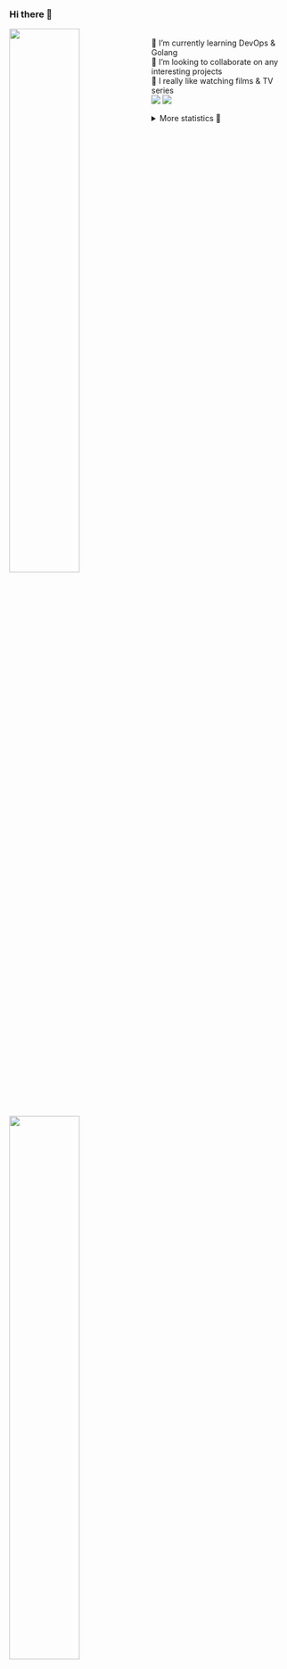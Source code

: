 ### Hi there 👋


[<img align="left" width="50%" src="https://github-readme-stats.vercel.app/api?username=rufusnufus&hide=issues&show_icons=true&count_private=true&theme=transparent&title_color=FF6F40&text_color=FBF9F8&icon_color=F48242&hide_border=true&hide_title=true#gh-dark-mode-only">](https://metrics.lecoq.io/rufusnufus#gh-dark-mode-only)
[<img align="left" width="50%" src="https://github-readme-stats.vercel.app/api?username=rufusnufus&hide=issues&show_icons=true&count_private=true&theme=transparent&title_color=FF6533&text_color=4D4644&icon_color=FF8038&hide_border=true&hide_title=true#gh-light-mode-only">](https://metrics.lecoq.io/rufusnufus#gh-light-mode-only)

<p>
  <br>
  🌱 I’m currently learning DevOps & Golang</br>
  👯 I’m looking to collaborate on any interesting projects</br>
  🎥 I really like watching films & TV series</br>
  <a href="https://linkedin.com/in/rufusnufus"><img src="https://img.shields.io/badge/linkedin-0077B5.svg?style=for-the-badge&logo=linkedin&logoColor=white"/></a>
  <a href="https://t.me/rufusnufus"><img src="https://img.shields.io/badge/-telegram-black?style=for-the-badge&color=blue&logo=telegram"/></a>
</p>

<p text-align="left">
<details>
  <summary>More statistics 👀</summary><br/>

<!--START_SECTION:waka-->
![Code Time](http://img.shields.io/badge/Code%20Time-651%20hrs%2025%20mins-blue)

![Profile Views](http://img.shields.io/badge/Profile%20Views-0-blue)

**I'm an Early 🐤** 

```text
🌞 Morning                11473 commits       ██████░░░░░░░░░░░░░░░░░░░   22.97 % 
🌆 Daytime                28532 commits       ██████████████░░░░░░░░░░░   57.12 % 
🌃 Evening                8906 commits        ████░░░░░░░░░░░░░░░░░░░░░   17.83 % 
🌙 Night                  1039 commits        █░░░░░░░░░░░░░░░░░░░░░░░░   02.08 % 
```
📅 **I'm Most Productive on Monday** 

```text
Monday                   10924 commits       █████░░░░░░░░░░░░░░░░░░░░   21.87 % 
Tuesday                  9215 commits        █████░░░░░░░░░░░░░░░░░░░░   18.45 % 
Wednesday                10364 commits       █████░░░░░░░░░░░░░░░░░░░░   20.75 % 
Thursday                 9547 commits        █████░░░░░░░░░░░░░░░░░░░░   19.11 % 
Friday                   8628 commits        ████░░░░░░░░░░░░░░░░░░░░░   17.27 % 
Saturday                 802 commits         ░░░░░░░░░░░░░░░░░░░░░░░░░   01.61 % 
Sunday                   470 commits         ░░░░░░░░░░░░░░░░░░░░░░░░░   00.94 % 
```


📊 **This Week I Spent My Time On** 

```text
💬 Programming Languages: 
YAML                     9 hrs 2 mins        ███████████░░░░░░░░░░░░░░   43.69 % 
HCL                      6 hrs 19 mins       ████████░░░░░░░░░░░░░░░░░   30.56 % 
Other                    3 hrs 52 mins       █████░░░░░░░░░░░░░░░░░░░░   18.73 % 
Terraform                1 hr 5 mins         █░░░░░░░░░░░░░░░░░░░░░░░░   05.28 % 
Bash                     20 mins             ░░░░░░░░░░░░░░░░░░░░░░░░░   01.67 % 

🔥 Editors: 
VS Code                  16 hrs 54 mins      ████████████████████░░░░░   81.70 % 
iTerm2                   3 hrs 47 mins       █████░░░░░░░░░░░░░░░░░░░░   18.30 % 
```

**I Mostly Code in Java** 

```text
Go                       36 repos            █████░░░░░░░░░░░░░░░░░░░░   21.30 % 
Python                   15 repos            ██░░░░░░░░░░░░░░░░░░░░░░░   08.88 % 
Smarty                   11 repos            ██░░░░░░░░░░░░░░░░░░░░░░░   06.51 % 
Kotlin                   8 repos             █░░░░░░░░░░░░░░░░░░░░░░░░   04.73 % 
HCL                      7 repos             █░░░░░░░░░░░░░░░░░░░░░░░░   04.14 % 
```




 Last Updated on 28/01/2024 01:08:11 UTC
<!--END_SECTION:waka-->

</details>
</p>
